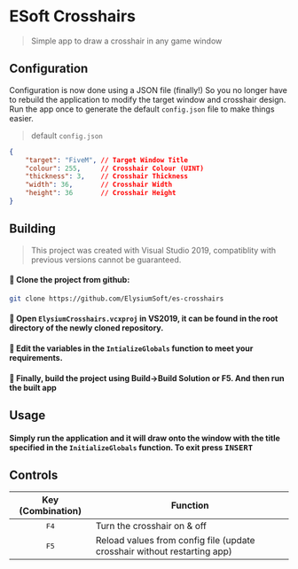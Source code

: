 # ESoft Crosshairs
> Simple app to draw a crosshair in any game window

## Configuration
Configuration is now done using a JSON file (finally!)
So you no longer have to rebuild the application to modify the target window and crosshair design. Run the app once to generate the default `config.json` file to make things easier.

> default `config.json`
```json
{
    "target": "FiveM", // Target Window Title
    "colour": 255,	   // Crosshair Colour (UINT)
    "thickness": 3,	   // Crosshair Thickness
    "width": 36,	   // Crosshair Width
    "height": 36	   // Crosshair Height
}
```

## Building
> This project was created with Visual Studio 2019, compatiblity with previous versions cannot be guaranteed.

#### 🔵 Clone the project from github:
```bash
git clone https://github.com/ElysiumSoft/es-crosshairs
```

#### 🔵 Open `ElysiumCrosshairs.vcxproj` in VS2019, it can be found in the root directory of the newly cloned repository.

#### 🔵 Edit the variables in the `IntializeGlobals` function to meet your requirements.

#### 🔵 Finally, build the project using Build->Build Solution or F5. And then run the built app

## Usage

#### Simply run the application and it will draw onto the window with the title specified in the `InitializeGlobals` function. To exit press <kbd>INSERT</kbd>

## Controls
<center>

| Key (Combination) | <center>Function</center> |
|:-----------------:|:---------|
| <kbd>F4</kbd> | Turn the crosshair on & off |
| <kbd>F5</kbd> | Reload values from config file (update crosshair without restarting app) |

</center>


